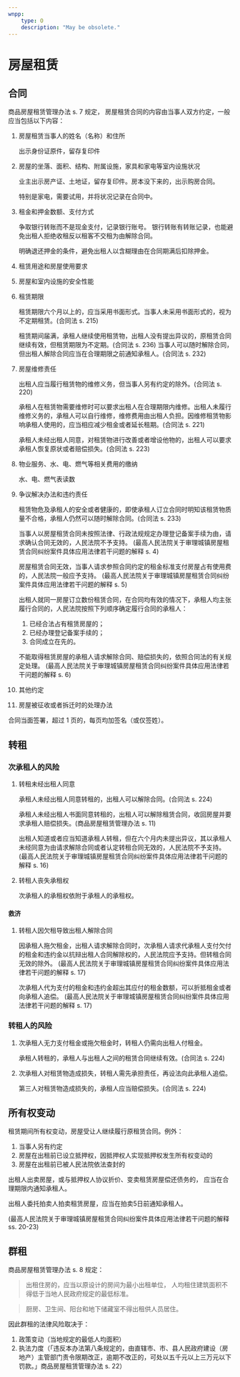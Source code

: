 ```yaml
---
wnpp:
    type: O
    description: "May be obsolete."
---
```



# 房屋租赁

## 合同

商品房屋租赁管理办法 s. 7 规定，
房屋租赁合同的内容由当事人双方约定，一般应当包括以下内容：

1. 房屋租赁当事人的姓名（名称）和住所

    出示身份证原件，留存复印件

2. 房屋的坐落、面积、结构、附属设施，家具和家电等室内设施状况

    业主出示房产证、土地证，留存复印件。房本没下来的，出示购房合同。

    特别是家电，需要试用，并将状况记录在合同中。

3. 租金和押金数额、支付方式

    争取银行转账而不是现金支付，记录银行账号。
    银行转账有转账记录，也能避免出租人拒绝收租反以租客不交租为由解除合同。

    明确退还押金的条件，避免出租人以含糊理由在合同期满后扣除押金。

4. 租赁用途和房屋使用要求

5. 房屋和室内设施的安全性能

6. 租赁期限

    租赁期限六个月以上的，应当采用书面形式。当事人未采用书面形式的，视为不定期租赁。(合同法 s. 215)

    租赁期间届满，承租人继续使用租赁物，出租人没有提出异议的，原租赁合同继续有效，但租赁期限为不定期。(合同法 s. 236) 当事人可以随时解除合同，但出租人解除合同应当在合理期限之前通知承租人。(合同法 s. 232)

7. 房屋维修责任

    出租人应当履行租赁物的维修义务，但当事人另有约定的除外。(合同法 s. 220)

    承租人在租赁物需要维修时可以要求出租人在合理期限内维修。出租人未履行维修义务的，承租人可以自行维修，维修费用由出租人负担。因维修租赁物影响承租人使用的，应当相应减少租金或者延长租期。(合同法 s. 221)

    承租人未经出租人同意，对租赁物进行改善或者增设他物的，出租人可以要求承租人恢复原状或者赔偿损失。(合同法 s. 223)

8. 物业服务、水、电、燃气等相关费用的缴纳

    水、电、燃气表读数

9. 争议解决办法和违约责任

    租赁物危及承租人的安全或者健康的，即使承租人订立合同时明知该租赁物质量不合格，承租人仍然可以随时解除合同。(合同法 s. 233)

    当事人以房屋租赁合同未按照法律、行政法规规定办理登记备案手续为由，请求确认合同无效的，人民法院不予支持。
    (最高人民法院关于审理城镇房屋租赁合同纠纷案件具体应用法律若干问题的解释 s. 4)

    房屋租赁合同无效，当事人请求参照合同约定的租金标准支付房屋占有使用费的，人民法院一般应予支持。
    (最高人民法院关于审理城镇房屋租赁合同纠纷案件具体应用法律若干问题的解释 s. 5)

    出租人就同一房屋订立数份租赁合同，在合同均有效的情况下，承租人均主张履行合同的，人民法院按照下列顺序确定履行合同的承租人：

    1. 已经合法占有租赁房屋的；
    2. 已经办理登记备案手续的；
    3. 合同成立在先的。

    不能取得租赁房屋的承租人请求解除合同、赔偿损失的，依照合同法的有关规定处理。
    (最高人民法院关于审理城镇房屋租赁合同纠纷案件具体应用法律若干问题的解释 s. 6)

10. 其他约定

11. 房屋被征收或者拆迁时的处理办法

合同当面签署，超过 1 页的，每页均加签名（或仅签姓）。

## 转租

### 次承租人的风险

1. 转租未经出租人同意

    承租人未经出租人同意转租的，出租人可以解除合同。(合同法 s. 224)

    承租人未经出租人书面同意转租的，出租人可以解除租赁合同，收回房屋并要求承租人赔偿损失。(商品房屋租赁管理办法 s. 11)

    出租人知道或者应当知道承租人转租，但在六个月内未提出异议，其以承租人未经同意为由请求解除合同或者认定转租合同无效的，人民法院不予支持。
    (最高人民法院关于审理城镇房屋租赁合同纠纷案件具体应用法律若干问题的解释 s. 16)

2. 转租人丧失承租权

    次承租人的承租权依附于承租人的承租权。

#### 救济

1. 转租人因欠租导致出租人解除合同

    因承租人拖欠租金，出租人请求解除合同时，次承租人请求代承租人支付欠付的租金和违约金以抗辩出租人合同解除权的，人民法院应予支持。但转租合同无效的除外。
    (最高人民法院关于审理城镇房屋租赁合同纠纷案件具体应用法律若干问题的解释 s. 17)

    次承租人代为支付的租金和违约金超出其应付的租金数额，可以折抵租金或者向承租人追偿。
    (最高人民法院关于审理城镇房屋租赁合同纠纷案件具体应用法律若干问题的解释 s. 17)

### 转租人的风险

1. 次承租人无力支付租金或拖欠租金时，转租人仍需向出租人付租金。

    承租人转租的，承租人与出租人之间的租赁合同继续有效。(合同法 s. 224)

2. 次承租人对租赁物造成损失，转租人需先承担责任，再设法向此承租人追偿。

    第三人对租赁物造成损失的，承租人应当赔偿损失。(合同法 s. 224)

## 所有权变动

租赁期间所有权变动，房屋受让人继续履行原租赁合同。例外：

1. 当事人另有约定
2. 房屋在出租前已设立抵押权，因抵押权人实现抵押权发生所有权变动的
3. 房屋在出租前已被人民法院依法查封的

出租人出卖房屋，或与抵押权人协议折价、变卖租赁房屋偿还债务的，
应当在合理期限内通知承租人。

出租人委托拍卖人拍卖租赁房屋，应当在拍卖5日前通知承租人。

(最高人民法院关于审理城镇房屋租赁合同纠纷案件具体应用法律若干问题的解释 ss. 20-23)

## 群租

商品房屋租赁管理办法 s. 8 规定：

> 出租住房的，应当以原设计的房间为最小出租单位，
> 人均租住建筑面积不得低于当地人民政府规定的最低标准。

> 厨房、卫生间、阳台和地下储藏室不得出租供人员居住。

因此群租的法律风险取决于：

1. 政策变动（当地规定的最低人均面积）
2. 执法力度（「违反本办法第八条规定的，由直辖市、市、县人民政府建设（房地产）主管部门责令限期改正，逾期不改正的，可处以五千元以上三万元以下罚款。」商品房屋租赁管理办法 s. 22）